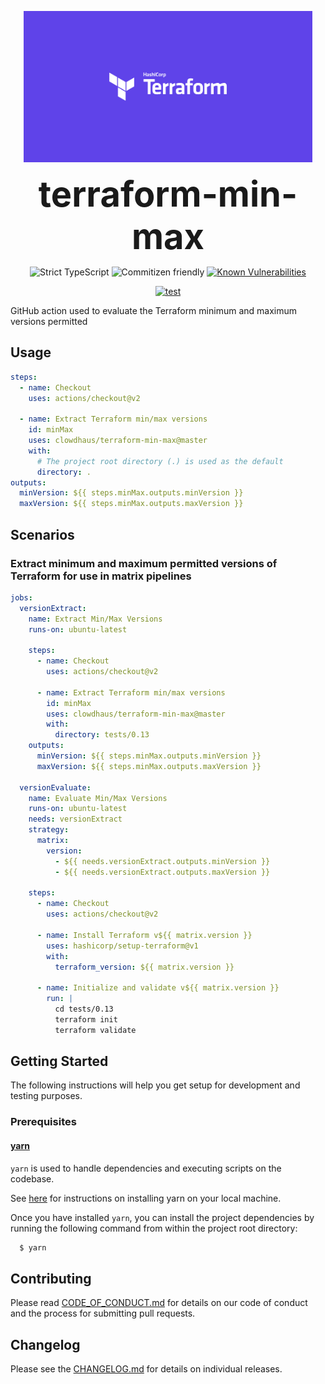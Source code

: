 <p align="center">
  <img src=".github/terraform.png" alt="terraform" height="242px">
</p>
<h1 style="font-size: 56px; margin: 0; padding: 0;" align="center">
  terraform-min-max
</h1>
<p align="center">
  <img src="https://badgen.net/badge/TypeScript/strict%20%F0%9F%92%AA/blue" alt="Strict TypeScript">
  <img src="https://img.shields.io/badge/commitizen-friendly-brightgreen.svg" alt="Commitizen friendly">
  <a href="https://snyk.io/test/github/clowdhaus/terraform-min-max">
    <img src="https://snyk.io/test/github/clowdhaus/terraform-min-max/badge.svg" alt="Known Vulnerabilities" data-canonical-src="https://snyk.io/test/github/clowdhaus/terraform-min-max">
  </a>
</p>
<p align="center">
  <a href="https://github.com/clowdhaus/terraform-min-max/actions?query=workflow%3Atest">
    <img src="https://github.com/clowdhaus/terraform-min-max/workflows/test/badge.svg?branch=master" alt="test">
  </a>
</p>

GitHub action used to evaluate the Terraform minimum and maximum versions permitted

## Usage

```yml
steps:
  - name: Checkout
    uses: actions/checkout@v2

  - name: Extract Terraform min/max versions
    id: minMax
    uses: clowdhaus/terraform-min-max@master
    with:
      # The project root directory (.) is used as the default
      directory: .
outputs:
  minVersion: ${{ steps.minMax.outputs.minVersion }}
  maxVersion: ${{ steps.minMax.outputs.maxVersion }}
```

## Scenarios

### Extract minimum and maximum permitted versions of Terraform for use in matrix pipelines

```yml
jobs:
  versionExtract:
    name: Extract Min/Max Versions
    runs-on: ubuntu-latest

    steps:
      - name: Checkout
        uses: actions/checkout@v2

      - name: Extract Terraform min/max versions
        id: minMax
        uses: clowdhaus/terraform-min-max@master
        with:
          directory: tests/0.13
    outputs:
      minVersion: ${{ steps.minMax.outputs.minVersion }}
      maxVersion: ${{ steps.minMax.outputs.maxVersion }}

  versionEvaluate:
    name: Evaluate Min/Max Versions
    runs-on: ubuntu-latest
    needs: versionExtract
    strategy:
      matrix:
        version:
          - ${{ needs.versionExtract.outputs.minVersion }}
          - ${{ needs.versionExtract.outputs.maxVersion }}

    steps:
      - name: Checkout
        uses: actions/checkout@v2

      - name: Install Terraform v${{ matrix.version }}
        uses: hashicorp/setup-terraform@v1
        with:
          terraform_version: ${{ matrix.version }}

      - name: Initialize and validate v${{ matrix.version }}
        run: |
          cd tests/0.13
          terraform init
          terraform validate
```

## Getting Started

The following instructions will help you get setup for development and testing purposes.

### Prerequisites

#### [yarn](https://github.com/yarnpkg/yarn)

`yarn` is used to handle dependencies and executing scripts on the codebase.

See [here](https://yarnpkg.com/en/docs/install#debian-stable) for instructions on installing yarn on your local machine.

Once you have installed `yarn`, you can install the project dependencies by running the following command from within the project root directory:

```bash
  $ yarn
```

## Contributing

Please read [CODE_OF_CONDUCT.md](.github/CODE_OF_CONDUCT.md) for details on our code of conduct and the process for submitting pull requests.

## Changelog

Please see the [CHANGELOG.md](CHANGELOG.md) for details on individual releases.
